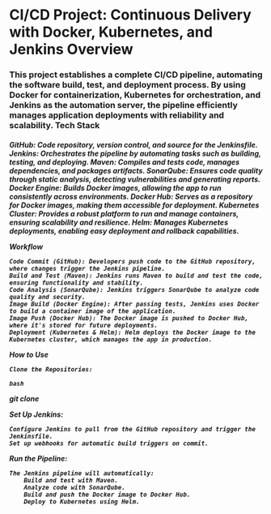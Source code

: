  <h1>CI/CD Project: Continuous Delivery with Docker, Kubernetes, and Jenkins
Overview</h1> 

<h3>This project establishes a complete CI/CD pipeline, automating the software build, test, and deployment process. By using Docker for containerization, Kubernetes for orchestration, and Jenkins as the automation server, the pipeline efficiently manages application deployments with reliability and scalability.
Tech Stack</h3>
<h5>
    GitHub: Code repository, version control, and source for the Jenkinsfile.
    Jenkins: Orchestrates the pipeline by automating tasks such as building, testing, and deploying.
    Maven: Compiles and tests code, manages dependencies, and packages artifacts.
    SonarQube: Ensures code quality through static analysis, detecting vulnerabilities and generating reports.
    Docker Engine: Builds Docker images, allowing the app to run consistently across environments.
    Docker Hub: Serves as a repository for Docker images, making them accessible for deployment.
    Kubernetes Cluster: Provides a robust platform to run and manage containers, ensuring scalability and resilience.
    Helm: Manages Kubernetes deployments, enabling easy deployment and rollback capabilities.

Workflow

    Code Commit (GitHub): Developers push code to the GitHub repository, where changes trigger the Jenkins pipeline.
    Build and Test (Maven): Jenkins runs Maven to build and test the code, ensuring functionality and stability.
    Code Analysis (SonarQube): Jenkins triggers SonarQube to analyze code quality and security.
    Image Build (Docker Engine): After passing tests, Jenkins uses Docker to build a container image of the application.
    Image Push (Docker Hub): The Docker image is pushed to Docker Hub, where it's stored for future deployments.
    Deployment (Kubernetes & Helm): Helm deploys the Docker image to the Kubernetes cluster, which manages the app in production.

How to Use

    Clone the Repositories:

    bash

git clone <link to GitHub repos>

Set Up Jenkins:

    Configure Jenkins to pull from the GitHub repository and trigger the Jenkinsfile.
    Set up webhooks for automatic build triggers on commit.

Run the Pipeline:

    The Jenkins pipeline will automatically:
        Build and test with Maven.
        Analyze code with SonarQube.
        Build and push the Docker image to Docker Hub.
        Deploy to Kubernetes using Helm.
        
</h5>
